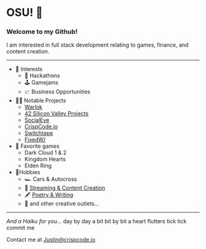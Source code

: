 # OSU! :wave: 
### Welcome to my Github!
I am interested in full stack development relating to games, finance, and content creation.


---
- 💼 Interests
	-  🤖 Hackathons
	- 🕹️ Gamejams
	- 📈 Business Opportunities
- 👨‍💻 Notable Projects
	- [Warlok](https://github.com/zill4/Warlok)
	- [42 Silicon Valley Projects](https://github.com/zill4/42SiliconValley-Projects)
	- [SocialEye](https://github.com/zill4/SocialEye)
	- [CrispCode.io](https://github.com/zill4/crispcode-io)
   	- [Switchtape](https://switchtape.com)
   	- [FixedW/](https://fixedwith.web.app/home)
- 👾 Favorite games
	- Dark Cloud 1 & 2
	- Kingdom Hearts 
	- Elden Ring
- 🌸Hobbies
	- 🏎️ Cars & Autocross
	- 🎥 [Streaming & Content Creation](https://warlok.net/w/jcr1sp)
	- 🖋️ [Poetry & Writing](https://medium.com/@justcrisp)
	-  🎨 and other creative outlets...



---

*And a Haiku for you...*
day by day a bit
bit by bit a heart flutters
tick tick commit me

Contact me at Justin@crispcode.io
